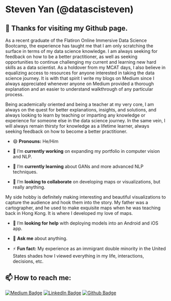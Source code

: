 # Steven Yan (@datascisteven) 

## 👋  Thanks for visiting my Github page.

As a recent graduate of the Flatiron Online Immersive Data Science Bootcamp, the experience has taught me that I am only scratching the surface in terms of my data science knowledge.  I am always seeking for feedback on how to be a better practitioner, as well as seeking opportunities to continue challenging my current and learning new hard skills as a data scientist.  As a holdover from my MCAT days, I also believe in equalizing access to resources for anyone interested in taking the data science journey.  It is with that spirit I write my blogs on Medium since I always appreciated whenever anyone on Medium provided a thorough explanation and an easier to understand walkthrough of any particular process.

Being academically oriented and being a teacher at my very core, I am always on the quest for better explanations, insights, and solutions, and always looking to learn by teaching or imparting any knowledge or experience for someone else in the data science journey.  In the same vein, I will always remain thirsty for knowledge as a lifetime learner, always seeking feedback on how to become a better practitioner. 

- 😄  **Pronouns:** He/Him

- 🔭  I’m **currently working** on expanding my portfolio in computer vision and NLP. 

- 🌱  I’m **currently learning** about GANs and more advanced NLP techniques.

- 👯  I’m **looking to collaborate** on developing maps or visualizations, but really anything.

My side hobby is definitely making interesting and beautiful visualizations to capture the audience and hook them into the story.  My father was a cartographer, and he used to make exquisite maps when he was teaching back in Hong Kong.  It is where I developed my love of maps.

- 🤔  I’m **looking for help** with deploying models into an Android and iOS app.

- 💬  **Ask me** about anything.

- ⚡  **Fun fact:** My experience as an immigrant double minority in the United States shades how I viewed everything in my life, interactions, decisions, etc.

## 📫  How to reach me: 
<p><!--   <a href="https://datascisteven.com"><img src="https://img.shields.io/badge/-datascisteven.com-21759B?style=flat-square&amp;labelColor=21759B&amp;logo=Wordpress&amp;link=https://datascisteven.com" alt="Website Badge"></a>  --><a href="https://medium.com/@datascisteven"><img src="https://img.shields.io/badge/-@datascisteven-000000?style=flat-square&amp;labelColor=000000&amp;logo=Medium&amp;link=https://medium.com/@serbis" alt="Medium Badge"></a>   <a href="https://www.linkedin.com/in/datascisteven/"><img src="https://img.shields.io/badge/-@datascisteven-0077B5?style=flat-square&amp;labelColor=0077B5&amp;logo=LinkedIn&amp;link=https://www.linkedin.com/in/datascisteven/" alt="LinkedIn Badge"></a>   <a href="https://www.github.com/datascisteven/"><img src="https://img.shields.io/badge/-@datascisteven-181717?style=flat-square&amp;labelColor=181717&amp;logo=Github&amp;link=https://www.github.com/datascisteven/" alt="Github Badge"></a></p>
